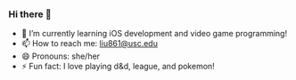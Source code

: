 ### Hi there 👋

- 🌱 I’m currently learning iOS development and video game programming!
- 📫 How to reach me: liu861@usc.edu
- 😄 Pronouns: she/her
- ⚡ Fun fact: I love playing d&d, league, and pokemon!

